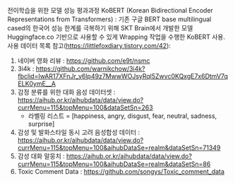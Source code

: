  전이학습을 위한 모델 성능 평과과정
 KoBERT (Korean Bidirectional Encoder Representations from Transformers) : 기존 구글 BERT base multilingual cased의 한국어 성능 한계를 극복하기 위해 SKT Brain에서 개발한 모델
 Huggingface.co 기반으로 사용할 수 있게 Wrapping 작업을 수행한 KoBERT 사용.
 사용 데이터 목록 참고(https://littlefoxdiary.tistory.com/42):
 1. 네이버 영화 리뷰 : https://github.com/e9t/nsmc
 2. 3i4k : https://github.com/warnikchow/3i4k?fbclid=IwAR17XFnJr_y6lp49z7MwwWOJsyRql5Zwvc0KQxgE7x6DtmV7qELK0ymE__A
 3. 감정 분류를 위한 대화 음성 데이터셋 : https://aihub.or.kr/aihubdata/data/view.do?currMenu=115&topMenu=100&dataSetSn=263
    - 라벨링 리스트 = [happiness, angry, disgust, fear, neutral, sadness, surprise]
 4. 감성 및 발화스타일 동시 고려 음성합성 데이터 : https://aihub.or.kr/aihubdata/data/view.do?currMenu=115&topMenu=100&aihubDataSe=realm&dataSetSn=71349
 5. 감성 대화 말뭉치 : https://aihub.or.kr/aihubdata/data/view.do?currMenu=115&topMenu=100&aihubDataSe=realm&dataSetSn=86
 6. Toxic Comment Data : https://github.com/songys/Toxic_comment_data